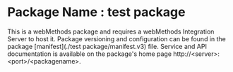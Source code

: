 # Package Name : test package
This is a webMethods package and requires a webMethods Integration Server to host it. Package versioning and configuration can be found in the package [manifest](./test package/manifest.v3) file. Service and API documentation is available on the package's home page http://&lt;server&gt;:&lt;port&gt;/&lt;packagename>.